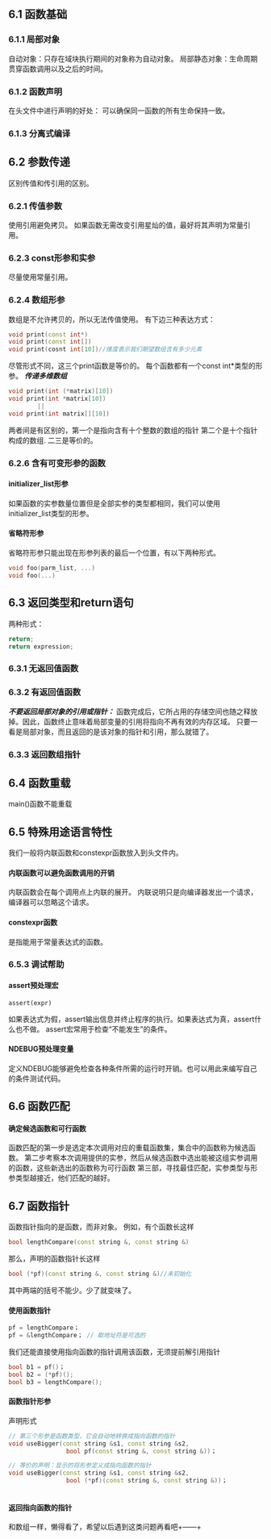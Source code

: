 ## 6.1 函数基础
### 6.1.1 局部对象
自动对象：只存在域块执行期间的对象称为自动对象。
局部静态对象：生命周期贯穿函数调用以及之后的时间。
### 6.1.2 函数声明
在头文件中进行声明的好处：
可以确保同一函数的所有生命保持一致。
### 6.1.3 分离式编译
## 6.2 参数传递
区别传值和传引用的区别。
### 6.2.1 传值参数
使用引用避免拷贝。
如果函数无需改变引用星灿的值，最好将其声明为常量引用。
### 6.2.3 const形参和实参
尽量使用常量引用。
### 6.2.4 数组形参
数组是不允许拷贝的，所以无法传值使用。
有下边三种表达方式：
```c++
void print(const int*)
void print(const int[])
void print(cosnt int[10])//维度表示我们期望数组含有多少元素
```
尽管形式不同，这三个print函数是等价的。
每个函数都有一个const int*类型的形参。
***传递多维数组***
```c++
void print(int (*matrix)[10])
void print(int *matrix[10])
        ||
void print(int matrix[][10])
```
两者间是有区别的，第一个是指向含有十个整数的数组的指针
第二个是十个指针构成的数组.
二三是等价的。
### 6.2.6 含有可变形参的函数
#### initializer_list形参
如果函数的实参数量位置但是全部实参的类型都相同，我们可以使用initializer_list类型的形参。
#### 省略符形参
省略符形参只能出现在形参列表的最后一个位置，有以下两种形式。
```c++
void foo(parm_list, ...)
void foo(...)
```
## 6.3 返回类型和return语句
两种形式：
```c++
return;
return expression;
```
### 6.3.1 无返回值函数
### 6.3.2 有返回值函数
***不要返回局部对象的引用或指针：***
函数完成后，它所占用的存储空间也随之释放掉。因此，函数终止意味着局部变量的引用将指向不再有效的内存区域。
只要一看是局部对象，而且返回的是该对象的指针和引用，那么就错了。
### 6.3.3 返回数组指针
## 6.4 函数重载
main()函数不能重载
## 6.5 特殊用途语言特性
我们一般将内联函数和constexpr函数放入到头文件内。
#### 内联函数可以避免函数调用的开销
内联函数会在每个调用点上内联的展开。
内联说明只是向编译器发出一个请求，编译器可以忽略这个请求。
#### constexpr函数
是指能用于常量表达式的函数。
### 6.5.3 调试帮助
#### assert预处理宏
```
assert(expr)
```
如果表达式为假，assert输出信息并终止程序的执行。如果表达式为真，assert什么也不做。
assert宏常用于检查“不能发生”的条件。
#### NDEBUG预处理变量
定义NDEBUG能够避免检查各种条件所需的运行时开销。也可以用此来编写自己的条件测试代码。

## 6.6 函数匹配
#### 确定候选函数和可行函数
函数匹配的第一步是选定本次调用对应的重载函数集，集合中的函数称为候选函数。
第二步考察本次调用提供的实参，然后从候选函数中选出能被这组实参调用的函数，这些新选出的函数称为可行函数
第三部，寻找最佳匹配，实参类型与形参类型越接近，他们匹配的越好。
## 6.7 函数指针
函数指针指向的是函数，而非对象。
例如，有个函数长这样
```c++
bool lengthCompare(const string &, const string &)
```
那么，声明的函数指针长这样
```c++
bool (*pf)(const string &, const string &)//未初始化
```
其中两端的括号不能少。少了就变味了。
#### 使用函数指针
```c++
pf = lengthCompare；
pf = &lengthCompare； // 取地址符是可选的
```
我们还能直接使用指向函数的指针调用该函数，无须提前解引用指针
```c++
bool b1 = pf()；
bool b2 = (*pf)();
bool b3 = lengthCompare();
```
#### 函数指针形参
声明形式
```c++
// 第三个形参是函数类型，它会自动地转换成指向函数的指针
void useBigger(const string &s1, const string &s2,
                bool pf(const string &, const string &))；

// 等价的声明：显示的将形参定义成指向函数的指针
void useBigger(const string &s1, const string &s2,
                bool (*pf)(const string &, const string &))；
                
```

#### 返回指向函数的指针
和数组一样，懒得看了，希望以后遇到这类问题再看吧+——+